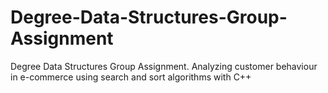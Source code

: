 # Degree-Data-Structures-Group-Assignment
Degree Data Structures Group Assignment. Analyzing customer behaviour in e-commerce using search and sort algorithms with C++
